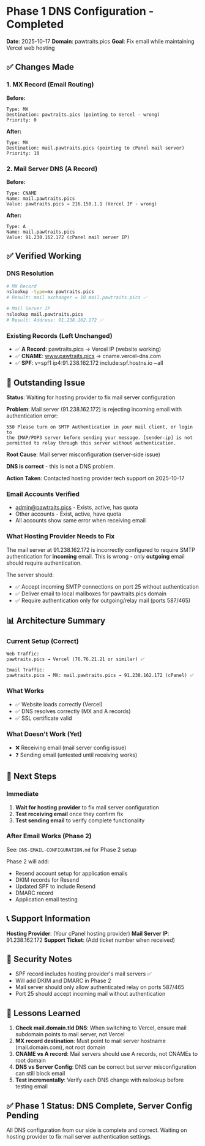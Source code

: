 # Phase 1 DNS Configuration - Completed

**Date**: 2025-10-17
**Domain**: pawtraits.pics
**Goal**: Fix email while maintaining Vercel web hosting

## ✅ Changes Made

### 1. MX Record (Email Routing)
**Before:**
```
Type: MX
Destination: pawtraits.pics (pointing to Vercel - wrong)
Priority: 0
```

**After:**
```
Type: MX
Destination: mail.pawtraits.pics (pointing to cPanel mail server)
Priority: 10
```

### 2. Mail Server DNS (A Record)
**Before:**
```
Type: CNAME
Name: mail.pawtraits.pics
Value: pawtraits.pics → 216.150.1.1 (Vercel IP - wrong)
```

**After:**
```
Type: A
Name: mail.pawtraits.pics
Value: 91.238.162.172 (cPanel mail server IP)
```

## ✅ Verified Working

### DNS Resolution
```bash
# MX Record
nslookup -type=mx pawtraits.pics
# Result: mail exchanger = 10 mail.pawtraits.pics ✅

# Mail Server IP
nslookup mail.pawtraits.pics
# Result: Address: 91.238.162.172 ✅
```

### Existing Records (Left Unchanged)
- ✅ **A Record**: pawtraits.pics → Vercel IP (website working)
- ✅ **CNAME**: www.pawtraits.pics → cname.vercel-dns.com
- ✅ **SPF**: v=spf1 ip4:91.238.162.172 include:spf.hostns.io ~all

## 🚧 Outstanding Issue

**Status**: Waiting for hosting provider to fix mail server configuration

**Problem**: Mail server (91.238.162.172) is rejecting incoming email with authentication error:
```
550 Please turn on SMTP Authentication in your mail client, or login to
the IMAP/POP3 server before sending your message. [sender-ip] is not
permitted to relay through this server without authentication.
```

**Root Cause**: Mail server misconfiguration (server-side issue)

**DNS is correct** - this is not a DNS problem.

**Action Taken**: Contacted hosting provider tech support on 2025-10-17

### Email Accounts Verified
- admin@pawtraits.pics - Exists, active, has quota
- Other accounts - Exist, active, have quota
- All accounts show same error when receiving email

### What Hosting Provider Needs to Fix
The mail server at 91.238.162.172 is incorrectly configured to require SMTP authentication for **incoming** email. This is wrong - only **outgoing** email should require authentication.

The server should:
- ✅ Accept incoming SMTP connections on port 25 without authentication
- ✅ Deliver email to local mailboxes for pawtraits.pics domain
- ✅ Require authentication only for outgoing/relay mail (ports 587/465)

## 📊 Architecture Summary

### Current Setup (Correct)
```
Web Traffic:
pawtraits.pics → Vercel (76.76.21.21 or similar) ✅

Email Traffic:
pawtraits.pics → MX: mail.pawtraits.pics → 91.238.162.172 (cPanel) ✅
```

### What Works
- ✅ Website loads correctly (Vercel)
- ✅ DNS resolves correctly (MX and A records)
- ✅ SSL certificate valid

### What Doesn't Work (Yet)
- ❌ Receiving email (mail server config issue)
- ❓ Sending email (untested until receiving works)

## 🎯 Next Steps

### Immediate
1. **Wait for hosting provider** to fix mail server configuration
2. **Test receiving email** once they confirm fix
3. **Test sending email** to verify complete functionality

### After Email Works (Phase 2)
See: `DNS-EMAIL-CONFIGURATION.md` for Phase 2 setup

Phase 2 will add:
- Resend account setup for application emails
- DKIM records for Resend
- Updated SPF to include Resend
- DMARC record
- Application email testing

## 📞 Support Information

**Hosting Provider**: (Your cPanel hosting provider)
**Mail Server IP**: 91.238.162.172
**Support Ticket**: (Add ticket number when received)

## 🔐 Security Notes

- SPF record includes hosting provider's mail servers ✅
- Will add DKIM and DMARC in Phase 2
- Mail server should only allow authenticated relay on ports 587/465
- Port 25 should accept incoming mail without authentication

## 📝 Lessons Learned

1. **Check mail.domain.tld DNS**: When switching to Vercel, ensure mail subdomain points to mail server, not Vercel
2. **MX record destination**: Must point to mail server hostname (mail.domain.com), not root domain
3. **CNAME vs A record**: Mail servers should use A records, not CNAMEs to root domain
4. **DNS vs Server Config**: DNS can be correct but server misconfiguration can still block email
5. **Test incrementally**: Verify each DNS change with nslookup before testing email

## ✅ Phase 1 Status: DNS Complete, Server Config Pending

All DNS configuration from our side is complete and correct. Waiting on hosting provider to fix mail server authentication settings.
